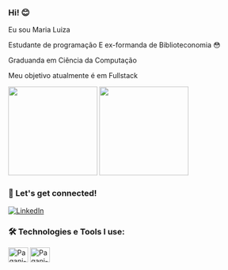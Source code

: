 ### Hi! 😊

Eu sou Maria Luiza

Estudante de programação 
E ex-formanda de Biblioteconomia 😳

Graduanda em Ciência da Computação

Meu objetivo atualmente é em Fullstack

<div>
  
   <img height="180em" src="https://github-readme-stats.vercel.app/api?username=paganimariadl&show_icons=true&theme=tokyonight"/>
   <img height="180em" src="https://github-readme-stats.vercel.app/api/top-langs/?username=paganimariadl&layout=compact&theme=tokyonight"/>
  
  </div>
  
  
  
  ### 💜 Let's get connected!
 
 [![LinkedIn]( https://img.shields.io/badge/LinkedIn-0077B5?style=for-the-badge&logo=linkedin&logoColor=white)](https://www.linkedin.com/in/maria-luiza-lima-silva-3a1ab1224/)
 
 
 
 ### 🛠️ Technologies e Tools I use:
 
 <div>
  
   <img align="center" alt="Pagani-html" height="30" width="40" src="https://cdn.jsdelivr.net/gh/devicons/devicon/icons/html5/html5-original.svg" />
   <img align="center" alt="Pagani-html" height="30" width="40" src="https://cdn.jsdelivr.net/gh/devicons/devicon/icons/vscode/vscode-original.svg" />
  
</div>

